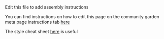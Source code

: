 Edit this file to add assembly instructions

You can find instructions on how to edit this page on the community garden meta page instructions tab [here](http://maslowcommunitygarden.org/Website.html)



The style cheat sheet [here](https://github.com/adam-p/markdown-here/wiki/Markdown-Cheatsheet) is useful